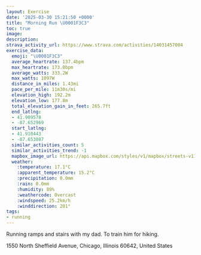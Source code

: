 ```yaml
---
layout: Exercise
date: '2025-03-30 15:21:50 +0000'
title: "Morning Run \U0001F3C3"
toc: true
image:
description:
strava_activity_url: https://www.strava.com/activities/14031457004
exercise_data:
  emoji: "\U0001F3C3"
  average_heartrate: 137.4bpm
  max_heartrate: 173.0bpm
  average_watts: 333.2W
  max_watts: 1097W
  distance_in_miles: 1.43mi
  pace_per_mile: 11m30s/mi
  elevation_high: 192.2m
  elevation_low: 177.8m
  total_elevation_gain_in_feet: 265.7ft
  end_latlng:
  - 41.909578
  - -87.652969
  start_latlng:
  - 41.910443
  - -87.653087
  similar_activities_count: 5
  similar_activities_trend: -1
  mapbox_image_url: https://api.mapbox.com/styles/v1/mapbox/streets-v11/static/path-5+787af2-1.0(%7Dix~Frx~uOb%40YNS%3FESOKCfAKNOJ_%40JIF%40%40GH%40DDLDK%3FOE),pin-s-s+e5b22e(-87.65338,41.90895),pin-s-f+89ae00(-87.65268,41.908229999999996)/auto/800x800?access_token=pk.eyJ1Ijoiam9zaGJlY2ttYW4iLCJhIjoiY205eWR2aDd1MWZ6djJrbXc4a3M0bWZleiJ9.XiG9OWkNcZk2QzjJbxLB4A
  weather:
    :temperature: 17.1°C
    :apparent_temperature: 15.2°C
    :precipitation: 0.0mm
    :rain: 0.0mm
    :humidity: 89%
    :weathercode: Overcast
    :windspeed: 25.2km/h
    :winddirection: 201°
tags:
- running
---
```

Running ramps and stairs with my dad. To train him for hiking.

1550 North Sheffield Avenue, Chicago, Illinois 60642, United States
